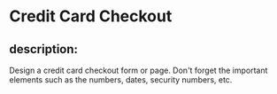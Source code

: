 # Credit Card Checkout
## description:
Design a credit card checkout form or page. Don't forget the important elements such as the numbers, dates, security numbers, etc.